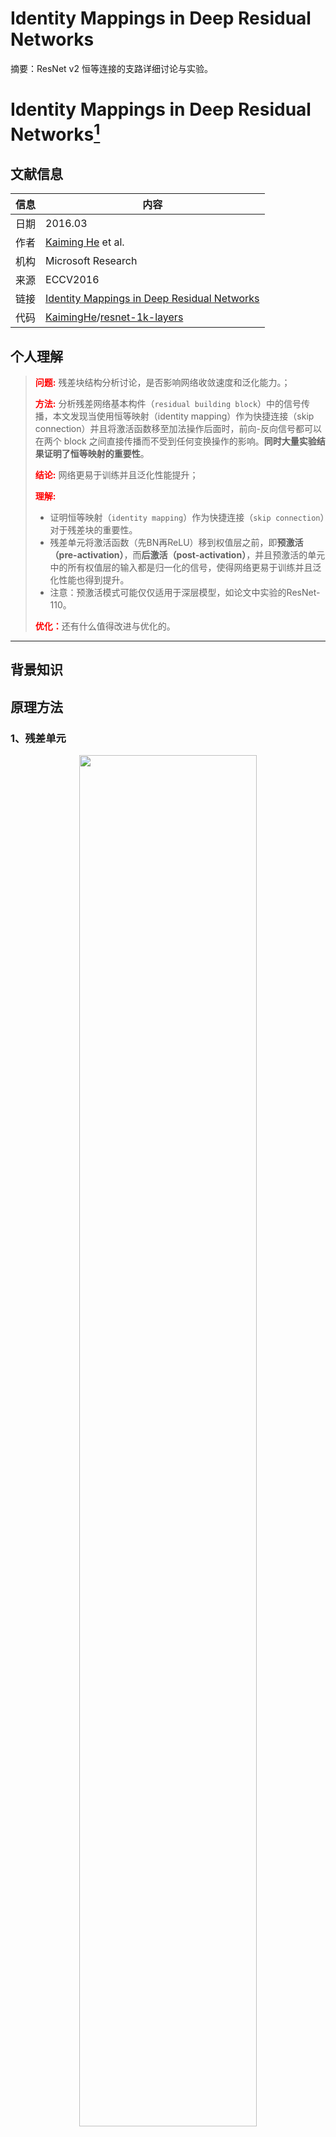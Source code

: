 # Identity Mappings in Deep Residual Networks

摘要：ResNet v2 恒等连接的支路详细讨论与实验。
<!--more-->



# Identity Mappings in Deep Residual Networks[^01]

## 文献信息
| 信息 | 内容                                                         |
| ---- | ------------------------------------------------------------ |
| 日期 | 2016.03                                                      |
| 作者 | [Kaiming He](http://kaiminghe.com/) et al.                   |
| 机构 | Microsoft Research                                           |
| 来源 | ECCV2016                                                     |
| 链接 | [Identity Mappings in Deep Residual Networks](https://arxiv.org/abs/1603.05027) |
| 代码 | [KaimingHe](https://github.com/KaimingHe)/[resnet-1k-layers](https://github.com/KaimingHe/resnet-1k-layers) |

## 个人理解

>
><strong style="color:red;">问题:</strong> 残差块结构分析讨论，是否影响网络收敛速度和泛化能力。；
>
><strong style="color:red;">方法:</strong> 分析残差网络基本构件（`residual building block`）中的信号传播，本文发现当使用恒等映射（identity mapping）作为快捷连接（skip connection）并且将激活函数移至加法操作后面时，前向-反向信号都可以在两个 block 之间直接传播而不受到任何变换操作的影响。**同时大量实验结果证明了恒等映射的重要性**。
>
><strong style="color:red;">结论:</strong> 网络更易于训练并且泛化性能提升；
>
><strong style="color:red;">理解:</strong> 
>
>- 证明恒等映射（`identity mapping`）作为快捷连接（`skip connection`）对于残差块的重要性。
>- 残差单元将激活函数（先BN再ReLU）移到权值层之前，即**预激活（pre-activation）**，而**后激活（post-activation）**，并且预激活的单元中的所有权值层的输入都是归一化的信号，使得网络更易于训练并且泛化性能也得到提升。
>- 注意：预激活模式可能仅仅适用于深层模型，如论文中实验的ResNet-110。
>
><strong style="color:red;">优化：</strong>还有什么值得改进与优化的。
---

## 背景知识

## 原理方法

### 1、残差单元

<div align=center>
    <img src=https://cloud-resources-data.oss-cn-chengdu.aliyuncs.com/blog/v2-e3f649b10152fba79782fa0f511c1c6a_r.jpg width=75% />
</div>

残差单元公式:
$$
y_l=h(x_l)+F(x_l,W_l)
$$
$$
								x_{l+1} = f(y_l)
$$
其中，$x_l$是第l个残差单元的输入特征，$W=\{W_{l,k|1≤k≤K}\}$是一个与第 l个残差单元相关的权重和偏差的集合，$K$是残差单元内部的层的数量（$K$分别为2和3，即普通残差块和瓶颈残差块）。 $F$是残差函数，函数$f$是元素加和后的激活操作（ResNet-v1中采用的是ReLU）。

**默认$h(x_l)=x_l$，**假设$f$为**恒等映射**，$x_{l+1}\equiv x_{l}$，得：
$$
x_{l+1}=x_{l}+\mathcal{F}(x_{l},\mathcal{W}_{l}) \text{ }\text{ }\text{ }\text{ }\text{ }\text{ }\text{ }\text{ }\text{ }
$$


递归地，$x_{l+2}=x_{l+1}+\mathcal{F}(x_{l+1},\mathcal{W}_{l+1})=x_{l}+\mathcal{F}(x_{l},\mathcal{W}_{l})+\mathcal{F}(x_{l+1},\mathcal{W}_{l+1})$,得：

$$
x_{L}=x_{l}+\sum_{i=1}^{L-1}\mathcal{F}(x_{i},\mathcal{W}_{i}) \text{ }\text{ }\text{ }\text{ }\text{ }\text{ }\text{ }\text{ }\text{ }
$$


特性：
1. 任意深层单元的特征都可以由起始特征$x0$与先前所有残差函数相加得到，而普通通网络的深层特征是由一系列的矩阵向量相乘得到。**残差网络是连加$x_{L}=x_{0}+\sum_{i=0}^{L-1}\mathcal{F}(x_{i},\mathcal{W}_{i})$，普通网络是连乘**$\prod_{i=0}^{L-1}W_{i}{x}_0$（忽略ReLU和BN）。
2. 反向传播特性，假设损失函数为E，**残差结构表明梯度$\frac{\partial E}{\partial {{x}_{l}}}$可以被分解成两个部分进行反向传播**：其中 $\frac{\partial E}{\partial {{x}_{L}}}$直接传递信息而不涉及任何权重层，而另一部分$\frac{\partial E}{\partial {{x}_{L}}}\left(\frac{\partial {\sum_{i=l}^{L-1}\mathcal{F}}}{\partial {{x}_{l}}}\right)$表示通过权重层传播的信息。$\frac{\partial E}{\partial {{x}_{L}}}$保证了信息能够直接传回任意浅单元l。等式同样表明了在一个mini-batch中梯度$\frac{\partial E}{\partial {{x}_{l}}}$不可能出现消失的情况，因为通常$\frac{\partial {\sum_{i=l}^{L-1}\mathcal{F}}}{\partial {{x}_{l}}}$对于一个mini-batch的全部样本不可能都为-1。这意味着，哪怕权重是任意小的，也不可能出现梯度消失的情况。

$$
\frac{\partial E}{\partial {{x}_{l}}}=\frac{\partial E}{\partial {{x}_{L}}}\frac{\partial {{x}_{L}}}{\partial {{x}_{l}}}=\frac{\partial E}{\partial{{x}_{L}}}\left(1+\frac{\partial {\sum_{i=l}^{L-1}\mathcal{F}({x}_{i}, \mathcal{W}_{i})}}{\partial {{x}_{l}}}\right) \text{ }\text{ }\text{ }\text{ }\text{ }\text{ }\text{ }\text{ }\text{ }
$$

### 2、恒等跳跃连接

<div align=center>
    <img src=https://cloud-resources-data.oss-cn-chengdu.aliyuncs.com/blog/v2-a90049141bc4cc28ff871f920bae8124_r.jpg width=75% />
</div>

验证公式$h$是一个恒等连接的重要性，假设$h(x_{l})=\lambda_{l} x_{l}$，$λ_l$ 是可调节的变量，假设 $f$是恒等映射，得：
$$
{x}_{L} =  (\prod_{i=l}^{L-1}\lambda_{i}){x}_{l} + \sum_{i=l}^{L-1} (\prod_{j=i+1}^{L-1}\lambda_{\tiny j}) \mathcal{F}({x}_{i}, \mathcal{W}_{i})  \\ 

{x}_{L} = (\prod_{i=l}^{L-1}\lambda_{i}){x}_{l} + \sum_{i=l}^{L-1}\mathcal{\hat{F}}({x}_{i}, \mathcal{W}_{i})
$$

$$
\frac{\partial E}{\partial {{x}_{l}}}=\frac{\partial E}{\partial {{x}_{L}}}\left((\prod_{i=l}^{L-1}\lambda_{i})+\frac{\partial {\sum_{i=l}^{L-1}\mathcal{\hat{F}}({x}_{i}\mathcal{W}_{i})}}{\partial {{x}_{l}}}\right) 
$$

公式说明：

1. 第一项会额外引进一个缩放因子$\prod_{i=l}^{L-1}\lambda_{i}$。对于一个极深的网络(L非常大)，如果$λ_i>1$，这个系数将会指数级大；如果 $λi<1$，这个系数将会变得指数级小并且消失，从而阻断从捷径反向传来的信号，并迫使它流向权重层，这将对优化造成困难。

2. 原始的identity skip connection被一个简单的缩放（$h(x_{l})=\lambda_{l}x_{l}$）代替。如果skip connection $h(x_l)$表示更复杂的变换（例如gating或者1x1卷积），公式的第一项变成了$\prod_{i=l}^{L-1}h'_{i}$，这里$h′$是$h$的导数。这个乘积也可能阻碍信息的反向传播并且阻碍训练训练过程。

**实验对比**：作者在CIFAR-10数据集上ResNet_v1-110实验。极深的ResNet_v1-110有54个两层残差单元(包含3x3卷积层)。假设f为恒等映射，这部分的实验中，和ResNet_v1一致，令f=ReLU。

分别对恒等跳跃连接支路（灰色箭头）：乘以一个常量缩放、sigmoid函数权重、1x1卷积、dropout，

<div align=center>
    <img src=https://cloud-resources-data.oss-cn-chengdu.aliyuncs.com/blog/v2-a90049141bc4cc28ff871f920bae8124_r.jpg width=75% />
</div>

- 常量缩放$\lambda$：常数比例相乘。

对于所有的捷径连接，设置λ=0.5。进一步考虑$F$的两种缩放情况：(1) F不进行缩放。(2) $f$用一个常量1−λ=0.5进行缩放，类似highway gating，但gate是固定的。(1)收敛的不好（测试错误率高于20%），(2)能够收敛，但是测试错误率（12.35%）比原始的ResNet-110高很多。表明当shortcut信号scaled down时，优化有困难。

- exclusive gating：1x1-sigmod函数训练权重，与两支路相乘。

和Highway Network一样，采用一个gating机制，作者考虑一个后面接sigmoid激活函数的gating函数$$g(x)=(W_gx+b_g)$$。在一个卷积网络中g(x)可以通过1x1卷积层实现。gating函数通过元素元素级别的乘法调节信号。

exclusive gating机制的影响是两面的，当1−g(x)接近1时，gated shortcut连接是十分接近于identity的，这有助于信息的传播；但是在这种情况下，g(x)接近0，并且抑制了函数FF。为了单独研究gating函数对于shortcut path的影响，我们接下来研究了没有exclusive gating机制。

- Shortcut-only gating：1x1-sigmod函数训练权重，与跳跃支路相乘。效果差

在这种情况下，函数F不进行缩放；shortcut path只用1−g(x)进行缩放）。bg的初始值对于这种情况仍然很重要。当bg的初始值是0时（所以1-g(x)的初始化的期望值为0.5），网络收敛到一个很烂的结果。这也是由于训练误差很高。

当bg的初始值是一个非常小的负数（very negatively biased 例如 -6），1−g(x)的值非常接近1并且shortcut连接接近于identity映射。因此结果（6.69%表1）是很接近ResNet_v1-110。

- 1x1 Convolutional shortcut：浅层好，深层差。

- Dropout shortcut：未收敛到好结果。

讨论：
如上图中灰色箭头所示，shortcut连接是信息传递最直接的路径。shortcut连接中的操作 (scale、gating、1××1 conv及 dropout) 会阻碍信息的传递，以致于优化困难。

值得注意的是1×1的卷积shortcut连接引入了更多的参数，本应该具有比恒等捷径连接更强大的表达能力。事实上，shortcut-only gating 和1×1的卷积涵盖了恒等捷径连接的解空间(即，他们能够以恒等捷径连接的形式进行优化)。然而，它们的训练误差比恒等捷径连接的训练误差要高得多，这表明了这些模型退化问题的原因是优化问题，而不是表达能力的问题

### 3、激活函数



<div align=center>
    <img src=https://cloud-resources-data.oss-cn-chengdu.aliyuncs.com/blog/v2-df6cf78b3c0a90fd00a1d71884387498_r.jpg width=75% />
</div>

先验证了$h$和$F$公式为恒等映射的重要性，再验证二者相加后的输出为恒等映射，公式$f$如果也是一个恒等连接的重要性，通过调节激活函数 (`ReLU and/or BN`) 的位置，来使$f$是恒等映射原始的残差单元输出。

实验对比：

<div align=center>
    <img src=https://cloud-resources-data.oss-cn-chengdu.aliyuncs.com/blog/v2-5e5cf9e16a23a8a629165482bcd3de47_r.jpg width=75% />
</div>

1. BN after addition 效果比基准差，BN 层移到相加操作后面会阻碍信号传播，一个明显的现象就是训练初期误差下降缓慢。
2. ReLU before addition 这样组合的话残差函数分支的输出就一直保持非负，这会影响到模型的表示能力，而实验结果也表明这种组合比基准差。
3. Post-activation or pre-activation 原来的设计中相加操作后面还有一个 ReLU 激活函数，这个激活函数会影响到残差单元的两个分支，现在将它移到残差函数分支上，快捷连接分支不再受到影响。

注意：预激活方式又可以分为两种：只将 ReLU 放在前面，或者将 ReLU 和 BN都放到前面，根据实验结果可以看出 full pre-activation 的效果要更好。

预激活有两个方面的优点：1) [公式] 变为恒等映射，使得网络更易于优化；2)使用 BN 作为预激活可以加强对模型的正则化。

Ease of optimization 这在训练 1001 层残差网络时尤为明显。使用原来设计的网络在起始阶段误差下降很慢，因为 [公式] 是 ReLU 激活函数，当信号为负时会被截断，使模型无法很好地逼近期望函数；而使用预激活网络中的$f$是恒等映射，信号可以在不同单元直接直接传播。本文使用的 1001层网络优化速度很快，并且得到了最低的误差。

$f$为 ReLU 对浅层残差网络的影响并不大，如图 6-right 所示。本文认为是当网络经过一段时间的训练之后权值经过适当的调整，使得单元输出基本都是非负，此时$f$不再对信号进行截断。但是截断现象在超过 1000层的网络中经常发生。

Reducing overfitting，使用了预激活的网络的训练误差稍高，但却得到更低的测试误差，本文推测这是 BN 层的正则化效果所致。在原始残差单元中，尽管BN对信号进行了标准化，但是它很快就被合并到捷径连接(shortcut)上，组合的信号并不是被标准化的。这个非标准化的信号又被用作下一个权重层的输入。与之相反，本文的预激活（pre-activation）版本的模型中，权重层的输入总是标准化的。

## 训练与测试

略。

## 参考文献

[^01]: [黑暗星球-ResNet v2论文笔记-CSDN](https://blog.csdn.net/u014061630/article/details/80558661)

